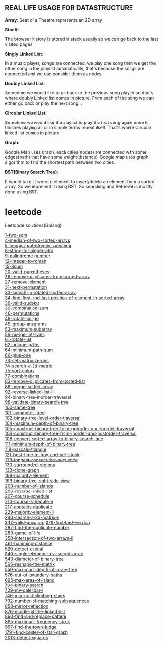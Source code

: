## REAL LIFE USAGE FOR DATASTRUCTURE

**Array**:
Seat of a Theatre represents an 2D array

**StacK**:

The browser history is stored in stack usually so we can go back to the last visited pages.

**Singly Linked List**:

In a music player, songs are connected, we play one song then we get the other song in the playlist automatically, that's because the songs are connected and we can consider them as nodes.

**Doubly Linked List**:

Sometime we would like to go back to the previous song played so that's where doubly Linked list comes in picture. From each of the song we can either go back or play the next song. .

**Circular Linked List**:

Sometime we would like the playlist to play the first song again once it finishes playing all or in simple terms repeat itself. That's where Circular linked list comes in picture.

**Graph**:

Google Map uses graph, each cities(nodes) are connected with some edges(path) that have some weight(distance). Google map uses graph algorithm to find the shortest path between two cities.

**BST(Binary Search Tree)**:

It would take at worst n element to insert/delete an element from a sorted array. So we represent it using BST. So searching and Retrieval is mostly done using BST. 

# leetcode
Leetcode solutions(Golang)

[1-two-sum](https://github.com/akankshakumari393/leetcode/tree/master/1-two-sum) \
[4-median-of-two-sorted-arrays](https://github.com/akankshakumari393/leetcode/tree/master/4-median-of-two-sorted-arrays) \
[5-longest-palindromic-substring](https://github.com/akankshakumari393/leetcode/tree/master/5-longest-palindromic-substring) \
[8-string-to-integer-atoi](https://github.com/akankshakumari393/leetcode/tree/master/8-string-to-integer-atoi) \
[9-palindrome-number](https://github.com/akankshakumari393/leetcode/tree/master/9-palindrome-number) \
[12-integer-to-roman](https://github.com/akankshakumari393/leetcode/tree/master/12-integer-to-roman) \
[15-3sum](https://github.com/akankshakumari393/leetcode/tree/master/15-3sum) \
[20-valid-parentheses](https://github.com/akankshakumari393/leetcode/tree/master/20-valid-parentheses) \
[26-remove-duplicates-from-sorted-array](https://github.com/akankshakumari393/leetcode/tree/master/26-remove-duplicates-from-sorted-array) \
[27-remove-element](https://github.com/akankshakumari393/leetcode/tree/master/27-remove-element) \
[31-next-permutation](https://github.com/akankshakumari393/leetcode/tree/master/31-next-permutation) \
[33-search-in-rotated-sorted-array](https://github.com/akankshakumari393/leetcode/tree/master/33-search-in-rotated-sorted-array) \
[34-find-first-and-last-position-of-element-in-sorted-array](https://github.com/akankshakumari393/leetcode/tree/master/34-find-first-and-last-position-of-element-in-sorted-array) \
[36-valid-sudoku](https://github.com/akankshakumari393/leetcode/tree/master/36-valid-sudoku) \
[39-combination-sum](https://github.com/akankshakumari393/leetcode/tree/master/39-combination-sum) \
[46-permutations](https://github.com/akankshakumari393/leetcode/tree/master/46-permutations) \
[48-rotate-image](https://github.com/akankshakumari393/leetcode/tree/master/48-rotate-image) \
[49-group-anagrams](https://github.com/akankshakumari393/leetcode/tree/master/49-group-anagrams) \
[53-maximum-subarray](https://github.com/akankshakumari393/leetcode/tree/master/53-maximum-subarray) \
[56-merge-intervals](https://github.com/akankshakumari393/leetcode/tree/master/56-merge-intervals) \
[61-rotate-list](https://github.com/akankshakumari393/leetcode/tree/master/61-rotate-list) \
[62-unique-paths](https://github.com/akankshakumari393/leetcode/tree/master/62-unique-paths) \
[64-minimum-path-sum](https://github.com/akankshakumari393/leetcode/tree/master/64-minimum-path-sum) \
[66-plus-one](https://github.com/akankshakumari393/leetcode/tree/master/66-plus-one) \
[73-set-matrix-zeroes](https://github.com/akankshakumari393/leetcode/tree/master/73-set-matrix-zeroes) \
[74-search-a-2d-matrix](https://github.com/akankshakumari393/leetcode/tree/master/74-search-a-2d-matrix) \
[75-sort-colors](https://github.com/akankshakumari393/leetcode/tree/master/75-sort-colors) \
[77-combinations](https://github.com/akankshakumari393/leetcode/tree/master/77-combinations) \
[83-remove-duplicates-from-sorted-list](https://github.com/akankshakumari393/leetcode/tree/master/83-remove-duplicates-from-sorted-list) \
[88-merge-sorted-array](https://github.com/akankshakumari393/leetcode/tree/master/88-merge-sorted-array) \
[92-reverse-linked-list-ii](https://github.com/akankshakumari393/leetcode/tree/master/92-reverse-linked-list-ii) \
[94-binary-tree-inorder-traversal](https://github.com/akankshakumari393/leetcode/tree/master/94-binary-tree-inorder-traversal) \
[98-validate-binary-search-tree](https://github.com/akankshakumari393/leetcode/tree/master/98-validate-binary-search-tree) \
[100-same-tree](https://github.com/akankshakumari393/leetcode/tree/master/100-same-tree) \
[101-symmetric-tree](https://github.com/akankshakumari393/leetcode/tree/master/101-symmetric-tree) \
[102-binary-tree-level-order-traversal](https://github.com/akankshakumari393/leetcode/tree/master/102-binary-tree-level-order-traversal) \
[104-maximum-depth-of-binary-tree](https://github.com/akankshakumari393/leetcode/tree/master/104-maximum-depth-of-binary-tree) \
[105-construct-binary-tree-from-preorder-and-inorder-traversal](https://github.com/akankshakumari393/leetcode/tree/master/105-construct-binary-tree-from-preorder-and-inorder-traversal) \
[106-construct-binary-tree-from-inorder-and-postorder-traversal](https://github.com/akankshakumari393/leetcode/tree/master/106-construct-binary-tree-from-inorder-and-postorder-traversal) \
[108-convert-sorted-array-to-binary-search-tree](https://github.com/akankshakumari393/leetcode/tree/master/108-convert-sorted-array-to-binary-search-tree) \
[111-minimum-depth-of-binary-tree](https://github.com/akankshakumari393/leetcode/tree/master/111-minimum-depth-of-binary-tree) \
[118-pascals-triangle](https://github.com/akankshakumari393/leetcode/tree/master/118-pascals-triangle) \
[121-best-time-to-buy-and-sell-stock](https://github.com/akankshakumari393/leetcode/tree/master/121-best-time-to-buy-and-sell-stock) \
[128-longest-consecutive-sequence](https://github.com/akankshakumari393/leetcode/tree/master/128-longest-consecutive-sequence) \
[130-surrounded-regions](https://github.com/akankshakumari393/leetcode/tree/master/130-surrounded-regions) \
[133-clone-graph](https://github.com/akankshakumari393/leetcode/tree/master/133-clone-graph) \
[169-majority-element](https://github.com/akankshakumari393/leetcode/tree/master/169-majority-element) \
[199-binary-tree-right-side-view](https://github.com/akankshakumari393/leetcode/tree/master/199-binary-tree-right-side-view) \
[200-number-of-islands](https://github.com/akankshakumari393/leetcode/tree/master/200-number-of-islands) \
[206-reverse-linked-list](https://github.com/akankshakumari393/leetcode/tree/master/206-reverse-linked-list) \
[207-course-schedule](https://github.com/akankshakumari393/leetcode/tree/master/207-course-schedule) \
[210-course-schedule-ii](https://github.com/akankshakumari393/leetcode/tree/master/210-course-schedule-ii) \
[217-contains-duplicate](https://github.com/akankshakumari393/leetcode/tree/master/217-contains-duplicate) \
[229-majority-element-ii](https://github.com/akankshakumari393/leetcode/tree/master/229-majority-element-ii) \
[240-search-a-2d-matrix-ii](https://github.com/akankshakumari393/leetcode/tree/master/240-search-a-2d-matrix-ii) \
[242-valid-anagram](https://github.com/akankshakumari393/leetcode/tree/master/242-valid-anagram)
[278-first-bad-version](https://github.com/akankshakumari393/leetcode/tree/master/278-first-bad-version) \
[287-find-the-duplicate-number](https://github.com/akankshakumari393/leetcode/tree/master/287-find-the-duplicate-number) \
[289-game-of-life](https://github.com/akankshakumari393/leetcode/tree/master/289-game-of-life) \
[350-intersection-of-two-arrays-ii](https://github.com/akankshakumari393/leetcode/tree/master/350-intersection-of-two-arrays-ii) \
[461-hamming-distance](https://github.com/akankshakumari393/leetcode/tree/master/461-hamming-distance) \
[520-detect-capital](https://github.com/akankshakumari393/leetcode/tree/master/520-detect-capital) \
[540-single-element-in-a-sorted-array](https://github.com/akankshakumari393/leetcode/tree/master/540-single-element-in-a-sorted-array) \
[543-diameter-of-binary-tree](https://github.com/akankshakumari393/leetcode/tree/master/543-diameter-of-binary-tree) \
[566-reshape-the-matrix](https://github.com/akankshakumari393/leetcode/tree/master/566-reshape-the-matrix) \
[559-maximum-depth-of-n-ary-tree](https://github.com/akankshakumari393/leetcode/tree/master/559-maximum-depth-of-n-ary-tree) \
[576-out-of-boundary-paths](https://github.com/akankshakumari393/leetcode/tree/master/576-out-of-boundary-paths) \
[695-max-area-of-island](https://github.com/akankshakumari393/leetcode/tree/master/695-max-area-of-island) \
[704-binary-search](https://github.com/akankshakumari393/leetcode/tree/master/704-binary-search) \
[729-my-calendar-i](https://github.com/akankshakumari393/leetcode/tree/master/729-my-calendar-i) \
[746-min-cost-climbing-stairs](https://github.com/akankshakumari393/leetcode/tree/master/746-min-cost-climbing-stairs) \
[792-number-of-matching-subsequences](https://github.com/akankshakumari393/leetcode/tree/master/792-number-of-matching-subsequences) \
[858-mirror-reflection](https://github.com/akankshakumari393/leetcode/tree/master/858-mirror-reflection) \
[876-middle-of-the-linked-list](https://github.com/akankshakumari393/leetcode/tree/master/876-middle-of-the-linked-list) \
[890-find-and-replace-pattern](https://github.com/akankshakumari393/leetcode/tree/master/890-find-and-replace-pattern) \
[895-maximum-frequency-stack](https://github.com/akankshakumari393/leetcode/tree/master/895-maximum-frequency-stack) \
[997-find-the-town-judge](https://github.com/akankshakumari393/leetcode/tree/master/997-find-the-town-judge) \
[1791-find-center-of-star-graph](https://github.com/akankshakumari393/leetcode/tree/master/1791-find-center-of-star-graph) \
[2013-detect-squares](https://github.com/akankshakumari393/leetcode/tree/master/2013-detect-squares)
